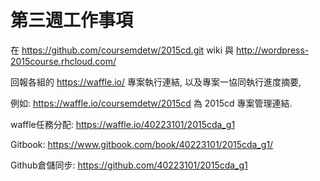 # 第三週工作事項



在 https://github.com/coursemdetw/2015cd.git wiki 與 http://wordpress-2015course.rhcloud.com/ 

回報各組的 https://waffle.io/ 專案執行連結, 以及專案一協同執行進度摘要, 

例如: https://waffle.io/coursemdetw/2015cd 為 2015cd 專案管理連結.

 

waffle任務分配: https://waffle.io/40223101/2015cda_g1

Gitbook: https://www.gitbook.com/book/40223101/2015cda_g1/

Github倉儲同步: https://github.com/40223101/2015cda_g1
